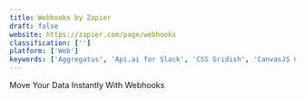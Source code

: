 ```yaml
---
title: Webhooks by Zapier
draft: false 
website: https://zapier.com/page/webhooks
classification: ['']
platform: ['Web']
keywords: ['Aggregatus', 'Api.ai for Slack', 'CSS Gridish', 'CanvasJS Charts', 'Chatbot Templates', 'Google Cloud Natural Language API', 'HTML 5 UP', 'Hookeepr', 'MockServer', 'Paths by Zapier', 'Request inspector', 'RequestB.in', 'RequestBin', 'Stitch Webhooks', 'Webhook', 'Webhook Tester', 'WireMock', 'Yappes']
---
```

Move Your Data Instantly With Webhooks